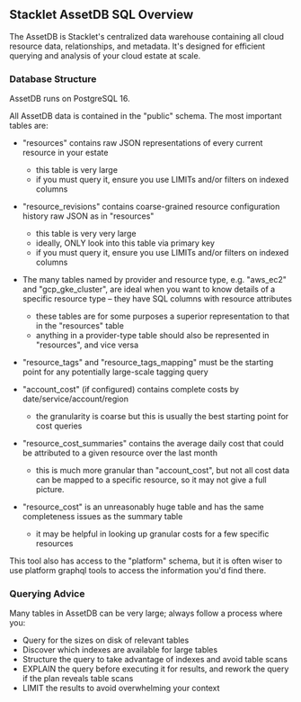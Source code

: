 ## **Stacklet AssetDB SQL Overview**

The AssetDB is Stacklet's centralized data warehouse containing all cloud resource data,
relationships, and metadata. It's designed for efficient querying and analysis of your
cloud estate at scale.

### **Database Structure**

AssetDB runs on PostgreSQL 16.

All AssetDB data is contained in the "public" schema. The most important tables are:

- "resources" contains raw JSON representations of every current resource in your estate
  - this table is very large
  - if you must query it, ensure you use LIMITs and/or filters on indexed columns

- "resource_revisions" contains coarse-grained resource configuration history raw JSON as in "resources"
  - this table is very very large
  - ideally, ONLY look into this table via primary key
  - if you must query it, ensure you use LIMITs and/or filters on indexed columns

- The many tables named by provider and resource type, e.g. "aws_ec2" and "gcp_gke_cluster",
are ideal when you want to know details of a specific resource type – they have SQL columns
with resource attributes
  - these tables are for some purposes a superior representation to that in the "resources"
  table
  - anything in a provider-type table should also be represented in "resources", and vice
  versa

- "resource_tags" and "resource_tags_mapping" must be the starting point for any potentially
large-scale tagging query

- "account_cost" (if configured) contains complete costs by date/service/account/region
  - the granularity is coarse but this is usually the best starting point for cost queries

- "resource_cost_summaries" contains the average daily cost that could be attributed to a given resource over the last month
  - this is much more granular than "account_cost", but not all cost data can be mapped to a
  specific resource, so it may not give a full picture.

- "resource_cost" is an unreasonably huge table and has the same completeness issues as the
summary table
  - it may be helpful in looking up granular costs for a few specific resources

This tool also has access to the "platform" schema, but it is often wiser to use platform
graphql tools to access the information you'd find there.


### Querying Advice

Many tables in AssetDB can be very large; always follow a process where you:
- Query for the sizes on disk of relevant tables
- Discover which indexes are available for large tables
- Structure the query to take advantage of indexes and avoid table scans
- EXPLAIN the query before executing it for results, and rework the query if the plan reveals table scans
- LIMIT the results to avoid overwhelming your context
